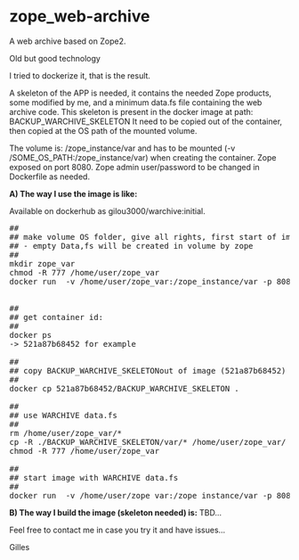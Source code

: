 # zope_web-archive
A web archive based on Zope2.

Old but good technology 

I tried to dockerize it, that is the result.

A skeleton of the APP is needed, it contains the needed Zope products, some modified by me, and a minimum data.fs file containing the web archive code.
This skeleton is present in the docker image at path: BACKUP_WARCHIVE_SKELETON
It need to be copied out of the container, then copied at the OS path of the mounted volume.

The volume is: /zope_instance/var and has to be mounted (-v /SOME_OS_PATH:/zope_instance/var) when creating the container.
Zope exposed on port 8080.
Zope admin user/password to be changed in Dockerfile as needed.


<b>A) The way I use the image is like:</b>

Available on dockerhub as gilou3000/warchive:initial.

<pre>
##
## make volume OS folder, give all rights, first start of image
## - empty Data,fs will be created in volume by zope
##
mkdir zope_var
chmod -R 777 /home/user/zope_var
docker run  -v /home/user/zope_var:/zope_instance/var -p 8080:8080/tcp gilou3000/warchive:initial


##
## get container id:
##
docker ps
-> 521a87b68452 for example

##
## copy BACKUP_WARCHIVE_SKELETONout of image (521a87b68452) 
##
docker cp 521a87b68452/BACKUP_WARCHIVE_SKELETON .

##
## use WARCHIVE data.fs
##
rm /home/user/zope_var/*
cp -R ./BACKUP_WARCHIVE_SKELETON/var/* /home/user/zope_var/
chmod -R 777 /home/user/zope_var

##
## start image with WARCHIVE data.fs
##
docker run  -v /home/user/zope_var:/zope_instance/var -p 8080:8080/tcp gilou3000/warchive:initial
</pre>


<b>B) The way I build the image (skeleton needed) is:</b>
TBD...


Feel free to contact me in case you try it and have issues...


Gilles


